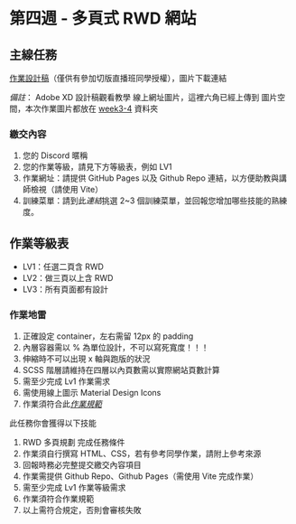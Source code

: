 # 第四週 - 多頁式 RWD 網站

## 主線任務
[作業設計稿](https://xd.adobe.com/view/5b20cbc4-5c64-4b67-814e-633b078a8cd4-0e73/grid/)（僅供有參加切版直播班同學授權），圖片下載連結


*備註*：
Adobe XD 設計稿觀看教學
線上網址圖片，這裡六角已經上傳到 圖片空間，本次作業圖片都放在 [week3-4](https://github.com/hexschool/2022-web-layout-training/tree/main/week3-4) 資料夾



### 繳交內容
1. 您的 Discord 暱稱
2. 您的作業等級，請見下方等級表，例如 LV1
3. 作業網址：請提供 GitHub Pages 以及 Github Repo 連結，以方便助教與講師檢視（請使用 Vite）
4. 訓練菜單：請到此*連結*挑選 2~3 個訓練菜單，並回報您增加哪些技能的熟練度。


## 作業等級表
* LV1：任選二頁含 RWD
* LV2：做三頁以上含 RWD
* LV3：所有頁面都有設計


### 作業地雷
1. 正確設定 container，左右需留 12px 的 padding
2. 內層容器需以 % 為單位設計，不可以寫死寬度！！！
3. 伸縮時不可以出現 x 軸與跑版的狀況
4. SCSS 階層請維持在四層以內頁數需以實際網站頁數計算
5. 需至少完成 Lv1 作業需求
6. 需使用線上圖示 Material Design Icons
7. 作業須符合此[_作業規範_](https://hackmd.io/XbKPYiE9Ru6G0sAfB5PBJw)



此任務你會獲得以下技能
1. RWD 多頁規劃
完成任務條件
1. 作業須自行撰寫 HTML、CSS，若有參考同學作業，請附上參考來源
2. 回報時務必完整提交繳交內容項目
3. 作業需提供 Github Repo、Github Pages（需使用 Vite 完成作業）
4. 需至少完成 Lv1 作業等級需求
5. 作業須符合作業規範
6. 以上需符合規定，否則會審核失敗